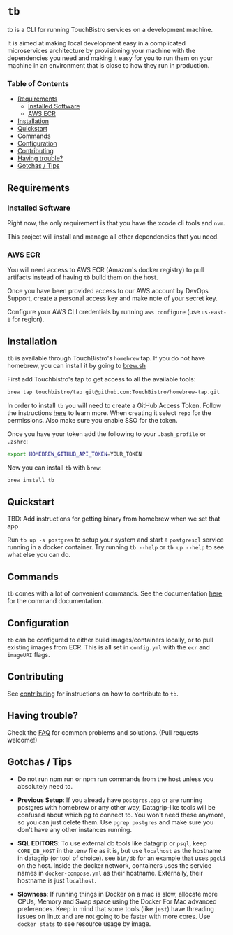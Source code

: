 # `tb`

tb is a CLI for running TouchBistro services on a development machine.

It is aimed at making local development easy in a complicated microservices architecture by provisioning your machine with the dependencies you need and making it easy for you to run them on your machine in an environment that is close to how they run in production.

### **Table of Contents**
- [Requirements](#requirements)
    + [Installed Software](#installed-software)
    + [AWS ECR](#aws-ecr)
- [Installation](#installation)
- [Quickstart](#quickstart)
- [Commands](#commands)
- [Configuration](#configuration)
- [Contributing](#contributing)
- [Having trouble?](#having-trouble?)
- [Gotchas / Tips](#Gotchas-/-Tips)

## Requirements

### Installed Software

Right now, the only requirement is that you have the xcode cli tools and `nvm`.

This project will install and manage all other dependencies that you need.

### AWS ECR

You will need access to AWS ECR (Amazon's docker registry) to pull artifacts instead of having `tb` build them on the host.

Once you have been provided access to our AWS account by DevOps Support, create a personal access key and make note of your secret key.

Configure your AWS CLI credentials by running `aws configure` (use `us-east-1` for region).

## Installation

`tb` is available through TouchBistro's `homebrew` tap. If you do not have homebrew, you can install it by going to [brew.sh](https://brew.sh)

First add Touchbistro's tap to get access to all the available tools:

```sh
brew tap touchbistro/tap git@github.com:TouchBistro/homebrew-tap.git
```

In order to install `tb` you will need to create a GitHub Access Token. Follow the instructions [here](https://help.github.com/en/articles/creating-a-personal-access-token-for-the-command-line) to learn more. When creating it select `repo` for the permissions. Also make sure you enable SSO for the token.

Once you have your token add the following to your `.bash_profile` or `.zshrc`:
```sh
export HOMEBREW_GITHUB_API_TOKEN=YOUR_TOKEN
```

Now you can install `tb` with `brew`:
```sh
brew install tb
```

## Quickstart

TBD: Add instructions for getting binary from homebrew when we set that app

Run `tb up -s postgres` to setup your system and start a `postgresql` service running in a docker container. Try running `tb --help` or `tb up --help` to see what else you can do.

## Commands

`tb` comes with a lot of convenient commands. See the documentation [here](docs/tb.md) for the command documentation.

## Configuration

`tb` can be configured to either build images/containers locally, or to pull existing images from ECR. This is all set in `config.yml` with the `ecr` and `imageURI` flags.

## Contributing

See [contributing](CONTRIBUTING.md) for instructions on how to contribute to `tb`.

## Having trouble?

Check the [FAQ](docs/FAQ.md) for common problems and solutions. (Pull requests welcome!)

## Gotchas / Tips

- Do not run npm run or npm run commands from the host unless you absolutely need to.

- **Previous Setup**: If you already have `postgres.app` or are running postgres with homebrew or any other way, Datagrip-like tools will be confused about which pg to connect to. You won't need these anymore, so you can just delete them. Use `pgrep postgres` and make sure you don't have any other instances running.

- **SQL EDITORS**: To use external db tools like datagrip or `psql`, keep `CORE_DB_HOST` in the .env file as it is, but use `localhost` as the hostname in datagrip (or tool of choice). see `bin/db` for an example that uses `pgcli` on the host. Inside the docker network, containers uses the service names in `docker-compose.yml` as their hostname. Externally, their hostname is just `localhost`.

- **Slowness**: If running things in Docker on a mac is slow, allocate more CPUs, Memory and Swap space using the Docker For Mac advanced preferences. Keep in mind that some tools (like `jest`) have threading issues on linux and are not going to be faster with more cores. Use `docker stats` to see resource usage by image.
